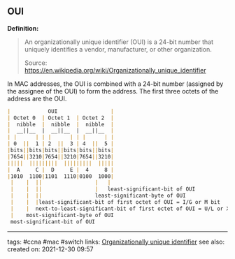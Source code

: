 ## OUI
**Definition:**
>An organizationally unique identifier (OUI) is a 24-bit number that uniquely identifies a vendor, manufacturer, or other organization.
>
>Source: https://en.wikipedia.org/wiki/Organizationally_unique_identifier


In MAC addresses, the OUI is combined with a 24-bit number (assigned by the assignee of the OUI) to form the address. The first three octets of the address are the OUI.

```md
|            OUI                 |
| Octet 0  | Octet 1  | Octet 2  |
|  nibble  |  nibble  |  nibble  |
|  __||__  |  __||__  |  __||__  |
| |      | | |      | | |      | |
| 0  ||  1 | 2  ||  3 | 4  ||  5 |
|bits||bits|bits||bits|bits||bits|
|7654||3210|7654||3210|7654||3210|
|||||  |||||||||  |||||||||  |||||
|  A     C |  D     E |  4     8 |
|1010  1100|1101  1110|0100  1000|
 |    |  ||                 |   |
 |    |  ||                 |   least-significant-bit of OUI
 |    |  ||                 least-significant-byte of OUI
 |    |  |least-significant-bit of first octet of OUI = I/G or M bit
 |    |  next-to-least-significant-bit of first octet of OUI = U/L or X bit
 |    most-significant-byte of OUI
 most-significant-bit of OUI
```

---
tags: #ccna #mac #switch 
links: [Organizationally unique identifier](https://en.wikipedia.org/wiki/Organizationally_unique_identifier)
see also:
created on: 2021-12-30 09:57
